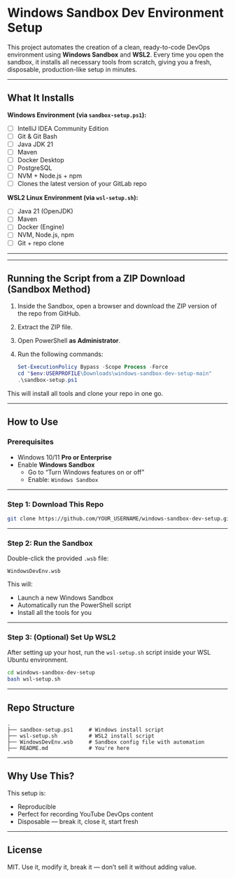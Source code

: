 # Windows Sandbox Dev Environment Setup

This project automates the creation of a clean, ready-to-code DevOps environment using **Windows Sandbox** and **WSL2**. Every time you open the sandbox, it installs all necessary tools from scratch, giving you a fresh, disposable, production-like setup in minutes.

---

## What It Installs

**Windows Environment (via `sandbox-setup.ps1`):**
- [ ] IntelliJ IDEA Community Edition
- [ ] Git & Git Bash
- [ ] Java JDK 21
- [ ] Maven
- [ ] Docker Desktop
- [ ] PostgreSQL
- [ ] NVM + Node.js + npm
- [ ] Clones the latest version of your GitLab repo

**WSL2 Linux Environment (via `wsl-setup.sh`):**
- [ ] Java 21 (OpenJDK)
- [ ] Maven
- [ ] Docker (Engine)
- [ ] NVM, Node.js, npm
- [ ] Git + repo clone

---

---

## Running the Script from a ZIP Download (Sandbox Method)

1. Inside the Sandbox, open a browser and download the ZIP version of the repo from GitHub.

2. Extract the ZIP file.

3. Open PowerShell **as Administrator**.

4. Run the following commands:
   ```powershell
   Set-ExecutionPolicy Bypass -Scope Process -Force
   cd "$env:USERPROFILE\Downloads\windows-sandbox-dev-setup-main"
   .\sandbox-setup.ps1
   ```

This will install all tools and clone your repo in one go.

---


## How to Use

### Prerequisites
- Windows 10/11 **Pro or Enterprise**
- Enable **Windows Sandbox**  
  - Go to “Turn Windows features on or off”  
  - Enable: `Windows Sandbox`

---

### Step 1: Download This Repo
```bash
git clone https://github.com/YOUR_USERNAME/windows-sandbox-dev-setup.git
```

---

### Step 2: Run the Sandbox
Double-click the provided `.wsb` file:
```
WindowsDevEnv.wsb
```

This will:
- Launch a new Windows Sandbox
- Automatically run the PowerShell script
- Install all the tools for you

---

### Step 3: (Optional) Set Up WSL2
After setting up your host, run the `wsl-setup.sh` script inside your WSL Ubuntu environment.

```bash
cd windows-sandbox-dev-setup
bash wsl-setup.sh
```

---

## Repo Structure

```
.
├── sandbox-setup.ps1     # Windows install script
├── wsl-setup.sh          # WSL2 install script
├── WindowsDevEnv.wsb     # Sandbox config file with automation
├── README.md             # You're here
```

---

## Why Use This?

This setup is:
- Reproducible
- Perfect for recording YouTube DevOps content
- Disposable — break it, close it, start fresh

---

## License

MIT. Use it, modify it, break it — don’t sell it without adding value.
